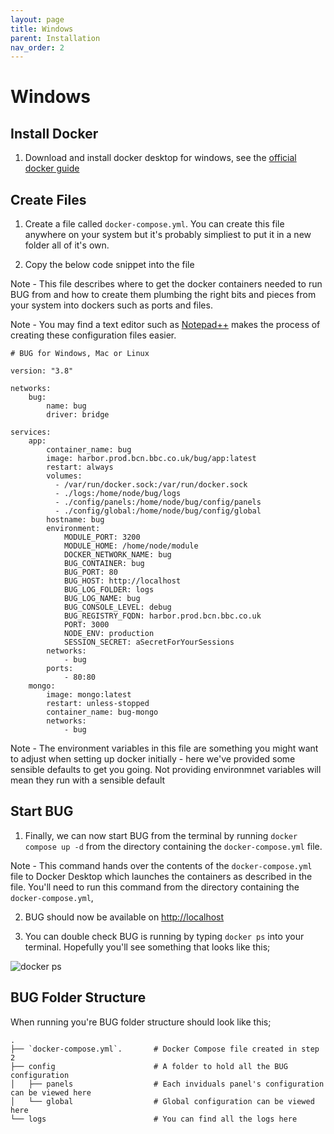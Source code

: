 ```yaml
---
layout: page
title: Windows
parent: Installation
nav_order: 2
---
```


# Windows

## Install Docker

1. Download and install docker desktop for windows, see the [official docker guide](https://docs.docker.com/desktop/windows/install/)

## Create Files

1. Create a file called `docker-compose.yml`. You can create this file anywhere on your system but it's probably simpliest to put it in a new folder all of it's own.

2. Copy the below code snippet into the file

Note - This file describes where to get the docker containers needed to run BUG from and how to create them plumbing the right bits and pieces from your system into dockers such as ports and files.

Note - You may find a text editor such as [Notepad++](https://notepad-plus-plus.org/downloads/) makes the process of creating these configuration files easier.

```
# BUG for Windows, Mac or Linux

version: "3.8"

networks:
    bug:
        name: bug
        driver: bridge

services:
    app:
        container_name: bug
        image: harbor.prod.bcn.bbc.co.uk/bug/app:latest
        restart: always
        volumes:
          - /var/run/docker.sock:/var/run/docker.sock
          - ./logs:/home/node/bug/logs
          - ./config/panels:/home/node/bug/config/panels
          - ./config/global:/home/node/bug/config/global
        hostname: bug
        environment:
            MODULE_PORT: 3200
            MODULE_HOME: /home/node/module
            DOCKER_NETWORK_NAME: bug
            BUG_CONTAINER: bug
            BUG_PORT: 80
            BUG_HOST: http://localhost
            BUG_LOG_FOLDER: logs
            BUG_LOG_NAME: bug
            BUG_CONSOLE_LEVEL: debug
            BUG_REGISTRY_FQDN: harbor.prod.bcn.bbc.co.uk
            PORT: 3000
            NODE_ENV: production
            SESSION_SECRET: aSecretForYourSessions
        networks:
            - bug
        ports:
            - 80:80
    mongo:
        image: mongo:latest
        restart: unless-stopped
        container_name: bug-mongo
        networks:
            - bug
```

Note - The environment variables in this file are something you might want to adjust when setting up docker initially - here we've provided some sensible defaults to get you going. Not providing environmnet variables will mean they run with a sensible default

## Start BUG

1. Finally, we can now start BUG from the terminal by running `docker compose up -d` from the directory containing the `docker-compose.yml` file.

Note - This command hands over the contents of the `docker-compose.yml` file to Docker Desktop which launches the containers as described in the file. You'll need to run this command from the directory containing the `docker-compose.yml`,

2. BUG should now be available on [http://localhost](http://localhost)

3. You can double check BUG is running by typing `docker ps` into your terminal. Hopefully you'll see something that looks like this;

![docker ps](/assets/images/screenshots/docker-ps.png)

## BUG Folder Structure

When running you're BUG folder structure should look like this;

```
.
├── `docker-compose.yml`.       # Docker Compose file created in step 2
├── config                      # A folder to hold all the BUG configuration
│   ├── panels                  # Each inviduals panel's configuration can be viewed here
│   └── global                  # Global configuration can be viewed here
└── logs                        # You can find all the logs here
```
